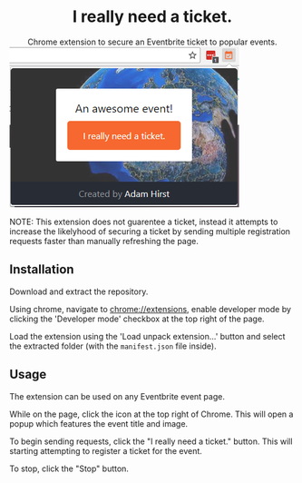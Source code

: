 <div align="center"><h1>I really need a ticket.</h1></div>
<div align="center">Chrome extension to secure an Eventbrite ticket to popular events.</div>
<div style="center"><img src="https://raw.githubusercontent.com/AdamHirst/IRNAT/master/Screenshots/example.png" /></div>

NOTE: This extension does not guarentee a ticket, instead it attempts to increase the likelyhood of securing a ticket by sending multiple registration requests faster than manually refreshing the page.

## Installation
Download and extract the repository.

Using chrome, navigate to [chrome://extensions](chrome://extensions), enable developer mode by clicking the 'Developer mode' checkbox at the top right of the page.

Load the extension using the 'Load unpack extension...' button and select the extracted folder (with the `manifest.json` file inside).

## Usage
The extension can be used on any Eventbrite event page.

While on the page, click the icon at the top right of Chrome. This will open a popup which features the event title and image.

To begin sending requests, click the "I really need a ticket." button. This will starting attempting to register a ticket for the event.

To stop, click the "Stop" button.
